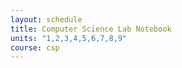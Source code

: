 ```yaml
---
layout: schedule
title: Computer Science Lab Notebook
units: "1,2,3,4,5,6,7,8,9"
course: csp
---
```

